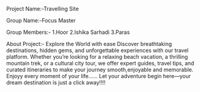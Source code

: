 Project Name:-Travelling Site

Group Name:-Focus Master

Group Members:- 
1.Hoor
2.Ishika Sarhadi
3.Paras

About Project:-
Explore the World with ease
Discover breathtaking destinations, hidden gems, and unforgettable experiences with our travel platform. Whether you’re looking for a relaxing beach vacation,
a thrilling mountain trek, or a cultural city tour, we offer expert guides, travel tips, and curated itineraries to make your journey smooth,enjoyable and memorable.
Enjoyy every moment of your life......
Let your adventure begin here—your dream destination is just a click away!!!! 
